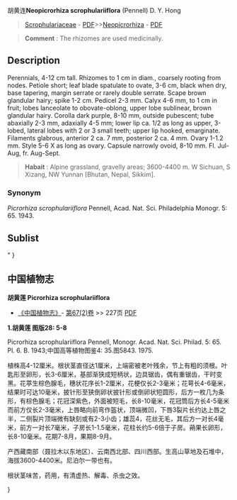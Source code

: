 胡黄连**Neopicrorhiza scrophulariiflora** (Pennell) D. Y. Hong

> [Scrophulariaceae](http://www.iplant.cn/info/Scrophulariaceae?t=foc) - [PDF](http://www.iplant.cn/foc/pdf/Scrophulariaceae.pdf)>>[Neopicrorhiza](http://www.iplant.cn/info/Neopicrorhiza?t=foc) - [PDF](http://www.iplant.cn/foc/pdf/Neopicrorhiza.pdf)

> **Comment** : 
> The rhizomes are used medicinally.

## Description

Perennials, 4-12 cm tall. Rhizomes to 1 cm in diam., coarsely rooting from nodes. Petiole short; leaf blade spatulate to ovate, 3-6 cm, black when dry, base tapering, margin serrate or rarely double serrate. Scape brown glandular hairy; spike 1-2 cm. Pedicel 2-3 mm. Calyx 4-6 mm, to 1 cm in fruit; lobes lanceolate to obovate-oblong, upper lobe sublinear, brown glandular hairy. Corolla dark purple, 8-10 mm, outside pubescent; tube abaxially 2-3 mm, adaxially 4-5 mm; lower lip ca. 1/2 as long as upper, 3-lobed, lateral lobes with 2 or 3 small teeth; upper lip hooked, emarginate. Filaments glabrous, anterior 2 ca. 7 mm, posterior 2 ca. 4 mm. Ovary 1-1.2 mm. Style 5-6 X as long as ovary. Capsule narrowly ovoid, 8-10 mm. Fl. Jul-Aug, fr. Aug-Sept.

> **Habait** : 
> Alpine grassland, gravelly areas; 3600-4400 m. W Sichuan, S Xizang, NW Yunnan [Bhutan, Nepal, Sikkim].

### Synonym
*Picrorhiza scrophulariiflora* Pennell, Acad. Nat. Sci. Philadelphia Monogr. 5: 65. 1943.

## Sublist
"
}
## 中国植物志

**胡黄莲 Picrorhiza scrophulariiflora**

* [《中国植物志》](http://www.iplant.cn/frps)- [第67(2)卷](http://www.iplant.cn/frps/vol/67(2)) >> 227页 [PDF](http://www.iplant.cn/frps/pdf/67(2)/227.pdf)

**1.胡黄莲 图版28: 5-8**

Picrorhiza scrophulariiflora Pennell, Monogr. Acad. Nat. Sci. Philad. 5: 65. Pl. 6. B. 1943;中国高等植物图鉴4: 35.图5843. 1975.

植株高4-12厘米。根状茎直径达1厘米，上端密被老叶残余，节上有粗的须根。叶匙形至卵形，长3-6厘米，基部渐狭成短柄状，边具锯齿，偶有重锯齿，干时变黑。花葶生棕色腺毛，穗状花序长1-2厘米，花梗仅长2-3毫米；花萼长4-6毫米，结果时可达10毫米，披针形至狭倒卵状披针形或倒卵状短圆形，后方一枚几为条形，有棕色腺毛；花冠深紫色，外面被短毛，长8-10毫米，花冠筒后方长4-5毫米而前方仅长2-3毫米，上唇略向前弯作盔状，顶端微凹，下唇3裂片长约达上唇之半，二侧裂片顶端微有缺刻或有2-3小齿；雄蕊4，花丝无毛，其后方一对长4毫米，前方一对长7毫米，子房长1-1.5毫米，花柱长约5-6倍于子房。蒴果长卵形，长8-10毫米。花期7-8月，果期8-9月。

产西藏南部（聂拉木以东地区）、云南西北部、四川西部。生高山草地及石堆中，海拔3600-4400米。尼泊尔一带也有。

根状茎味苦，药用，有清虚热、解毒、杀虫之效。

}